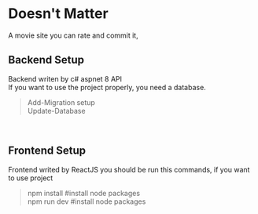 
# Doesn't Matter

A movie site you can rate and commit it,



## Backend Setup

Backend writen by c# aspnet 8 API  
If you want to use the project properly, you need a database. 
> Add-Migration setup  
> Update-Database

<br>


## Frontend Setup
Frontend writed by ReactJS 
you should be run this commands, if you want to use  project
> npm install    #install node packages  
> npm run dev    #install node packages